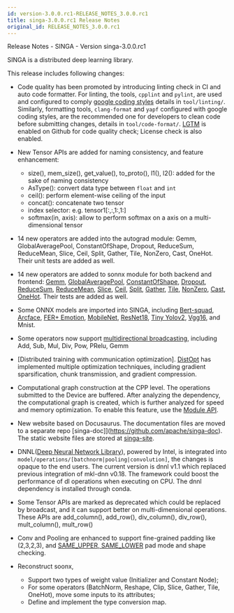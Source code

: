 ```yaml
---
id: version-3.0.0.rc1-RELEASE_NOTES_3.0.0.rc1
title: singa-3.0.0.rc1 Release Notes
original_id: RELEASE_NOTES_3.0.0.rc1
---
```


<!--- Licensed to the Apache Software Foundation (ASF) under one or more contributor license agreements.  See the NOTICE file distributed with this work for additional information regarding copyright ownership.  The ASF licenses this file to you under the Apache License, Version 2.0 (the "License"); you may not use this file except in compliance with the License.  You may obtain a copy of the License at http://www.apache.org/licenses/LICENSE-2.0 Unless required by applicable law or agreed to in writing, software distributed under the License is distributed on an "AS IS" BASIS, WITHOUT WARRANTIES OR CONDITIONS OF ANY KIND, either express or implied.  See the License for the specific language governing permissions and limitations under the License.  -->

Release Notes - SINGA - Version singa-3.0.0.rc1

SINGA is a distributed deep learning library.

This release includes following changes:

- Code quality has been promoted by introducing linting check in CI and auto
  code formatter. For linting, the tools, `cpplint` and `pylint`, are used and
  configured to comply
  [google coding styles](http://google.github.io/styleguide/) details in
  `tool/linting/`. Similarly, formatting tools, `clang-format` and `yapf`
  configured with google coding styles, are the recommended one for developers
  to clean code before submitting changes, details in `tool/code-format/`.
  [LGTM](https://lgtm.com) is enabled on Github for code quality check; License
  check is also enabled.

- New Tensor APIs are added for naming consistency, and feature enhancement:

  - size(), mem_size(), get_value(), to_proto(), l1(), l2(): added for the sake
    of naming consistency
  - AsType(): convert data type between `float` and `int`
  - ceil(): perform element-wise ceiling of the input
  - concat(): concatenate two tensor
  - index selector: e.g. tensor1[:,:,1:,1:]
  - softmax(in, axis): allow to perform softmax on a axis on a multi-dimensional
    tensor

- 14 new operators are added into the autograd module: Gemm, GlobalAveragePool,
  ConstantOfShape, Dropout, ReduceSum, ReduceMean, Slice, Ceil, Split, Gather,
  Tile, NonZero, Cast, OneHot. Their unit tests are added as well.

- 14 new operators are added to sonnx module for both backend and frontend:
  [Gemm](https://github.com/onnx/onnx/blob/master/docs/Operators.md#Gemm),
  [GlobalAveragePool](https://github.com/onnx/onnx/blob/master/docs/Operators.md#GlobalAveragePool),
  [ConstantOfShape](https://github.com/onnx/onnx/blob/master/docs/Operators.md#ConstantOfShape),
  [Dropout](https://github.com/onnx/onnx/blob/master/docs/Operators.md#Dropout),
  [ReduceSum](https://github.com/onnx/onnx/blob/master/docs/Operators.md#ReduceSum),
  [ReduceMean](https://github.com/onnx/onnx/blob/master/docs/Operators.md#ReduceMean),
  [Slice](https://github.com/onnx/onnx/blob/master/docs/Operators.md#Slice),
  [Ceil](https://github.com/onnx/onnx/blob/master/docs/Operators.md#Ceil),
  [Split](https://github.com/onnx/onnx/blob/master/docs/Operators.md#Split),
  [Gather](https://github.com/onnx/onnx/blob/master/docs/Operators.md#Gather),
  [Tile](https://github.com/onnx/onnx/blob/master/docs/Operators.md#Tile),
  [NonZero](https://github.com/onnx/onnx/blob/master/docs/Operators.md#NonZero),
  [Cast](https://github.com/onnx/onnx/blob/master/docs/Operators.md#Cast),
  [OneHot](https://github.com/onnx/onnx/blob/master/docs/Operators.md#OneHot).
  Their tests are added as well.

- Some ONNX models are imported into SINGA, including
  [Bert-squad](https://github.com/onnx/models/tree/master/text/machine_comprehension/bert-squad),
  [Arcface](https://github.com/onnx/models/tree/master/vision/body_analysis/arcface),
  [FER+ Emotion](https://github.com/onnx/models/tree/master/vision/body_analysis/emotion_ferplus),
  [MobileNet](https://github.com/onnx/models/tree/master/vision/classification/mobilenet),
  [ResNet18](https://github.com/onnx/models/tree/master/vision/classification/resnet),
  [Tiny Yolov2](https://github.com/onnx/models/tree/master/vision/object_detection_segmentation/tiny_yolov2),
  [Vgg16](https://github.com/onnx/models/tree/master/vision/classification/vgg),
  and Mnist.

- Some operators now support
  [multidirectional broadcasting](https://github.com/onnx/onnx/blob/master/docs/Broadcasting.md#multidirectional-broadcasting),
  including Add, Sub, Mul, Div, Pow, PRelu, Gemm

- [Distributed training with communication optimization].
  [DistOpt](./python/singa/opt.py) has implemented multiple optimization
  techniques, including gradient sparsification, chunk transmission, and
  gradient compression.

- Computational graph construction at the CPP level. The operations submitted to
  the Device are buffered. After analyzing the dependency, the computational
  graph is created, which is further analyzed for speed and memory optimization.
  To enable this feature, use the [Module API](./python/singa/module.py).

- New website based on Docusaurus. The documentation files are moved to a
  separate repo [singa-doc]](https://github.com/apache/singa-doc). The static
  website files are stored at
  [singa-site](https://github.com/apache/singa-site).

- DNNL([Deep Neural Network Library](https://github.com/intel/mkl-dnn)), powered
  by Intel, is integrated into
  `model/operations/[batchnorm|pooling|convolution]`, the changes is opaque to
  the end users. The current version is dnnl v1.1 which replaced previous
  integration of mkl-dnn v0.18. The framework could boost the performance of dl
  operations when executing on CPU. The dnnl dependency is installed through
  conda.

- Some Tensor APIs are marked as deprecated which could be replaced by
  broadcast, and it can support better on multi-dimensional operations. These
  APIs are add_column(), add_row(), div_column(), div_row(), mult_column(),
  mult_row()

- Conv and Pooling are enhanced to support fine-grained padding like (2,3,2,3),
  and
  [SAME_UPPER, SAME_LOWER](https://github.com/onnx/onnx/blob/master/docs/Operators.md#Conv)
  pad mode and shape checking.

- Reconstruct soonx,
  - Support two types of weight value (Initializer and Constant Node);
  - For some operators (BatchNorm, Reshape, Clip, Slice, Gather, Tile, OneHot),
    move some inputs to its attributes;
  - Define and implement the type conversion map.
